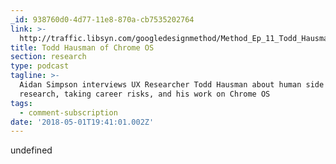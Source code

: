 ```yaml
---
_id: 938760d0-4d77-11e8-870a-cb7535202764
link: >-
  http://traffic.libsyn.com/googledesignmethod/Method_Ep_11_Todd_Hausman_.mp3?dest-id=547072
title: Todd Hausman of Chrome OS
section: research
type: podcast
tagline: >-
  Aidan Simpson interviews UX Researcher Todd Hausman about human side of
  research, taking career risks, and his work on Chrome OS
tags:
  - comment-subscription
date: '2018-05-01T19:41:01.002Z'
---
```

undefined
